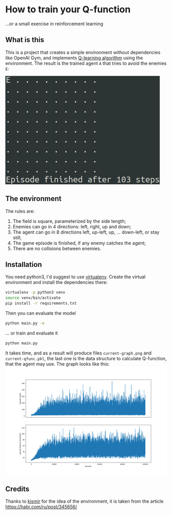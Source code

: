 # How to train your Q-function

...or a small exercise in reinforcement learning

## What is this

This is a project that creates a simple environment without dependencies like OpenAI Gym, 
and implements [Q-learning algorithm](https://en.wikipedia.org/wiki/Q-learning) using the environment. 
The result is the trained agent `A` that tries to avoid the enemies `E`:

![chase](img/chase.gif)

## The environment

The rules are:
1. The field is square, parameterized by the side length;
2. Enemies can go in 4 directions: left, right, up and down;
3. The agent can go in 8 directions left, up-left, up, ... down-left, or stay still;
4. The game episode is finished, if any enemy catches the agent; 
5. There are no collisions between enemies.

 
## Installation

You need python3, I'd suggest to use [virtualenv](https://www.pythonforbeginners.com/basics/how-to-use-python-virtualenv).
Create the virtual environment and install the dependencies there:
```bash
virtualenv -p python3 venv
source venv/bin/activate
pip install -r requirements.txt 
```

Then you can evaluate the model
```bash
python main.py -e
```

... or train and evaluate it
```bash
python main.py
```
It takes time, and as a result will produce files `current-graph.png` and `current-qfunc.pkl`, the
last one is the data structure to calculate Q-function, that the agent may use. The graph looks like this:
![training graph](current-graph.png) 

## Credits

Thanks to [kismir](https://habr.com/ru/users/kismir/) for the idea of the environment, 
it is taken from the article https://habr.com/ru/post/345656/ 
